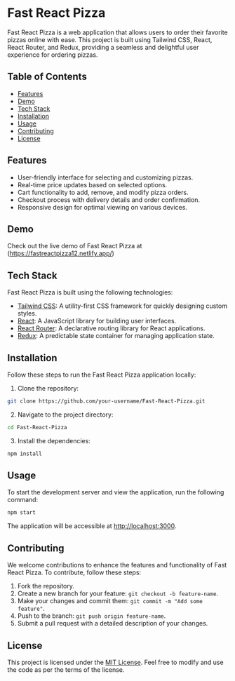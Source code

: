 # Fast React Pizza

Fast React Pizza is a web application that allows users to order their favorite pizzas online with ease. This project is built using Tailwind CSS, React, React Router, and Redux, providing a seamless and delightful user experience for ordering pizzas.

## Table of Contents

- [Features](#features)
- [Demo](#demo)
- [Tech Stack](#tech-stack)
- [Installation](#installation)
- [Usage](#usage)
- [Contributing](#contributing)
- [License](#license)

## Features

- User-friendly interface for selecting and customizing pizzas.
- Real-time price updates based on selected options.
- Cart functionality to add, remove, and modify pizza orders.
- Checkout process with delivery details and order confirmation.
- Responsive design for optimal viewing on various devices.

## Demo

Check out the live demo of Fast React Pizza at (https://fastreactpizza12.netlify.app/)

## Tech Stack

Fast React Pizza is built using the following technologies:

- [Tailwind CSS](https://tailwindcss.com/): A utility-first CSS framework for quickly designing custom styles.
- [React](https://reactjs.org/): A JavaScript library for building user interfaces.
- [React Router](https://reactrouter.com/): A declarative routing library for React applications.
- [Redux](https://redux.js.org/): A predictable state container for managing application state.

## Installation

Follow these steps to run the Fast React Pizza application locally:

1. Clone the repository:

```bash
git clone https://github.com/your-username/Fast-React-Pizza.git
```

2. Navigate to the project directory:

```bash
cd Fast-React-Pizza
```

3. Install the dependencies:

```bash
npm install
```

## Usage

To start the development server and view the application, run the following command:

```bash
npm start
```

The application will be accessible at [http://localhost:3000](http://localhost:3000).

## Contributing

We welcome contributions to enhance the features and functionality of Fast React Pizza. To contribute, follow these steps:

1. Fork the repository.
2. Create a new branch for your feature: `git checkout -b feature-name`.
3. Make your changes and commit them: `git commit -m "Add some feature"`.
4. Push to the branch: `git push origin feature-name`.
5. Submit a pull request with a detailed description of your changes.

## License

This project is licensed under the [MIT License](LICENSE). Feel free to modify and use the code as per the terms of the license.
